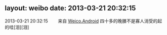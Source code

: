 layout: weibo
date: 2013-03-21 20:32:15
---
2013-03-21 20:32:15  &nbsp;&nbsp;&nbsp;&nbsp;&nbsp;&nbsp; 来自 <a href="http://app.weibo.com/t/feed/l4RWD" rel="nofollow">Weico.Android</a>
四十多的晚膳不是寡人消受的起的哇[泪][泪] ​​​
